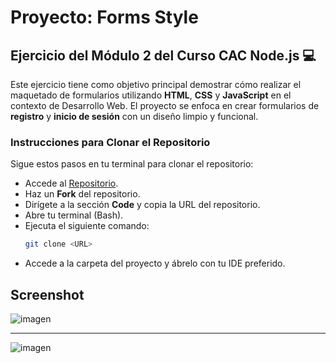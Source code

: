 # Proyecto: Forms Style

## Ejercicio del Módulo 2 del Curso CAC Node.js 💻

Este ejercicio tiene como objetivo principal demostrar cómo realizar el maquetado de formularios utilizando **HTML**, **CSS** y **JavaScript** en el contexto de Desarrollo Web. El proyecto se enfoca en crear formularios de **registro** y **inicio de sesión** con un diseño limpio y funcional.

### Instrucciones para Clonar el Repositorio

Sigue estos pasos en tu terminal para clonar el repositorio:

- Accede al [Repositorio](https://github.com/Pame-85/form-style).
- Haz un **Fork** del repositorio.
- Dirígete a la sección **Code** y copia la URL del repositorio.
- Abre tu terminal (Bash).
- Ejecuta el siguiente comando:
  ```bash
  git clone <URL>
- Accede a la carpeta del proyecto y ábrelo con tu IDE preferido.

## Screenshot

![imagen](/images/signup.png)
****
![imagen](/images/signin.png)